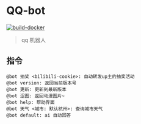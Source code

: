 # QQ-bot

[![build-docker](https://github.com/Lick-Dog-Club/qq-bot/actions/workflows/build.yaml/badge.svg)](https://github.com/Lick-Dog-Club/qq-bot/actions/workflows/build.yaml)

> qq 机器人

## 指令

```text
@bot 抽奖 <bilibili-cookie>: 自动转发up主的抽奖活动
@bot version: 返回当前版本号
@bot 更新: 更新到最新版本
@bot 涩图: 返回动漫图片~
@bot help: 帮助界面
@bot 天气 <城市: 默认杭州>: 查询城市天气
@bot default: ai 自动回答
```